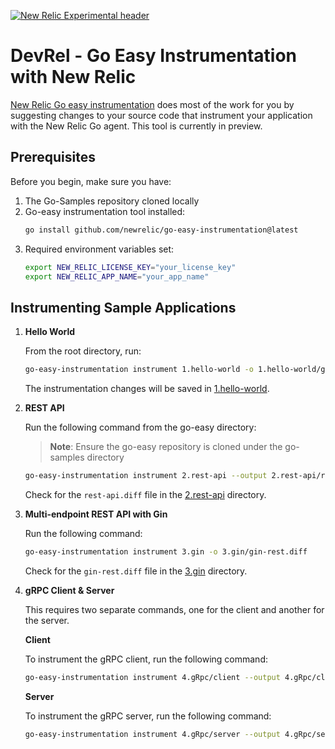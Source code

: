 [![New Relic Experimental header](https://github.com/newrelic/opensource-website/raw/develop/src/images/categories/Experimental.png)](https://opensource.newrelic.com/oss-category/#new-relic-experimental)

# DevRel - Go Easy Instrumentation with New Relic

[New Relic Go easy instrumentation](https://docs.newrelic.com/docs/apm/agents/go-agent/installation/install-automation-new-relic-go) does most of the work for you by suggesting changes to your source code that instrument your application with the New Relic Go agent. This tool is currently in preview. 

## Prerequisites

Before you begin, make sure you have:

1. The Go-Samples repository cloned locally
2. Go-easy instrumentation tool installed:
    ```bash
    go install github.com/newrelic/go-easy-instrumentation@latest
    ```
3. Required environment variables set:
    ```bash
    export NEW_RELIC_LICENSE_KEY="your_license_key"
    export NEW_RELIC_APP_NAME="your_app_name"
    ```

## Instrumenting Sample Applications

1. **Hello World**

     From the root directory, run:
     
     ```bash
     go-easy-instrumentation instrument 1.hello-world -o 1.hello-world/greeting.diff
     ```
     
     The instrumentation changes will be saved in [1.hello-world](1.hello-world/).

2. **REST API**

    Run the following command from the go-easy directory:
    
    > **Note**: Ensure the go-easy repository is cloned under the go-samples directory
    
    ```bash
    go-easy-instrumentation instrument 2.rest-api --output 2.rest-api/rest-api.diff
    ```
    Check for the `rest-api.diff` file in the [2.rest-api](2.rest-api/) directory.

3. **Multi-endpoint REST API with Gin**

    Run the following command:
    
    ```bash
    go-easy-instrumentation instrument 3.gin -o 3.gin/gin-rest.diff
    ```
    Check for the `gin-rest.diff` file in the [3.gin](3.gin/) directory.

4. **gRPC Client & Server**

    This requires two separate commands, one for the client and another for the server.

    **Client**

    To instrument the gRPC client, run the following command:
    
    ```bash
    go-easy-instrumentation instrument 4.gRpc/client --output 4.gRpc/client/grpc-client.diff
    ```

    **Server**

    To instrument the gRPC server, run the following command:
    
    ```bash
    go-easy-instrumentation instrument 4.gRpc/server --output 4.gRpc/server/grpc-server.diff
    ```